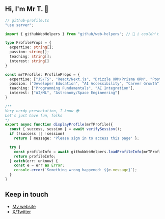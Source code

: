 ## Hi, I'm Mr T. 👋

```ts
// github-profile.ts
"use server";

import { githubWebHelpers } from "github/web-helpers"; // 🥲 i couldn't resist

type ProfileProps = {
  expertise: string[];
  passion: string[];
  teaching: string[];
  interest: string[]
}

const mrTProfile: ProfileProps = {
  expertise: ["JS/TS", "React/Next.js", "Drizzle ORM/Prisma ORM", "PostgreSQL/MongoDB"],
  passion: ["Developer Education", "AI Accessibility", "Career Growth"],
  teaching: ["Programming Fundamentals", "AI Integration"],
  interest: ["AI/ML", "Astronomy/Space Engineering"]
}

/**
Very nerdy presentation, I know 😎
Let's just have fun, folks
*/
export async function displayProfile(mrTProfile){
  const { success, session } = await verifySession();
  if (!success || !session)
    return { message: "Please sign in to access this page" };

  try {
    const profileInfo = await githubWebHelpers.loadProfileInfo(mrTProfile);
    return profileInfo;
  } catch(err: unknow) {
    const e = err as Error;
    console.error(`Something wrong happened: ${e.message}`);
  }
}
```

## Keep in touch
- <a href="https://cuttypiedev.vercel.app" target="_blank">My website</a>
- <a href="https://x.com/DorianTho5" target="_blank">X/Twitter</a>
